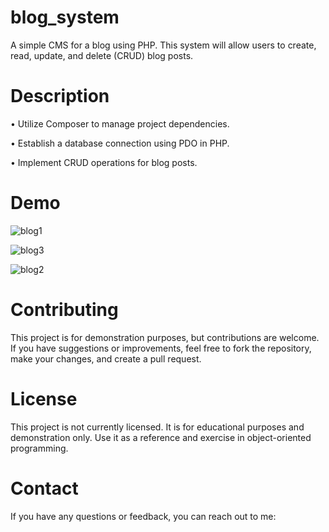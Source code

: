 # blog_system

A simple CMS for a blog using PHP. This system will  allow users to create, read, update, and delete (CRUD) blog posts. 

# Description

• Utilize Composer to manage project dependencies.

• Establish a database connection using PDO in PHP.

• Implement CRUD operations for blog posts.


# Demo

![blog1](https://github.com/user-attachments/assets/78c2ee01-08ab-4c3d-8148-45eaf874ba0d)

![blog3](https://github.com/user-attachments/assets/4e8e02de-2828-4fac-a795-f6875b9ff2a1)

![blog2](https://github.com/user-attachments/assets/b24b09ab-7fdc-4916-bed3-97d0447e4c95)


# Contributing
This project is for demonstration purposes, but contributions are welcome. If you have suggestions or improvements, feel free to fork the repository, make your changes, and create a pull request.

# License
This project is not currently licensed. It is for educational purposes and demonstration only. Use it as a reference and exercise in object-oriented programming.

# Contact
If you have any questions or feedback, you can reach out to me:
